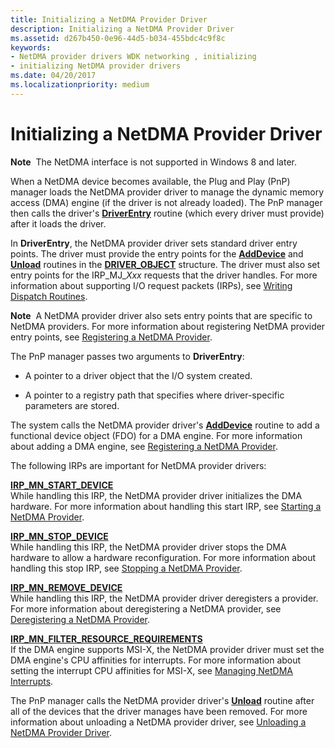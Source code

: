 ```yaml
---
title: Initializing a NetDMA Provider Driver
description: Initializing a NetDMA Provider Driver
ms.assetid: d267b450-0e96-44d5-b034-455bdc4c9f8c
keywords:
- NetDMA provider drivers WDK networking , initializing
- initializing NetDMA provider drivers
ms.date: 04/20/2017
ms.localizationpriority: medium
---
```


# Initializing a NetDMA Provider Driver


**Note**  The NetDMA interface is not supported in Windows 8 and later.

 




When a NetDMA device becomes available, the Plug and Play (PnP) manager loads the NetDMA provider driver to manage the dynamic memory access (DMA) engine (if the driver is not already loaded). The PnP manager then calls the driver's [**DriverEntry**](https://msdn.microsoft.com/library/windows/hardware/ff544113) routine (which every driver must provide) after it loads the driver.

In **DriverEntry**, the NetDMA provider driver sets standard driver entry points. The driver must provide the entry points for the [**AddDevice**](https://msdn.microsoft.com/library/windows/hardware/ff540521) and [**Unload**](https://msdn.microsoft.com/library/windows/hardware/ff564886) routines in the [**DRIVER\_OBJECT**](https://msdn.microsoft.com/library/windows/hardware/ff544174) structure. The driver must also set entry points for the IRP\_MJ\_*Xxx* requests that the driver handles. For more information about supporting I/O request packets (IRPs), see [Writing Dispatch Routines](https://msdn.microsoft.com/library/windows/hardware/ff566407).

**Note**  A NetDMA provider driver also sets entry points that are specific to NetDMA providers. For more information about registering NetDMA provider entry points, see [Registering a NetDMA Provider](registering-a-netdma-provider.md).

 

The PnP manager passes two arguments to **DriverEntry**:

-   A pointer to a driver object that the I/O system created.

-   A pointer to a registry path that specifies where driver-specific parameters are stored.

The system calls the NetDMA provider driver's [**AddDevice**](https://msdn.microsoft.com/library/windows/hardware/ff540521) routine to add a functional device object (FDO) for a DMA engine. For more information about adding a DMA engine, see [Registering a NetDMA Provider](registering-a-netdma-provider.md).

The following IRPs are important for NetDMA provider drivers:

<a href="" id="irp-mn-start-device"></a>[**IRP\_MN\_START\_DEVICE**](https://msdn.microsoft.com/library/windows/hardware/ff551749)  
While handling this IRP, the NetDMA provider driver initializes the DMA hardware. For more information about handling this start IRP, see [Starting a NetDMA Provider](starting-a-netdma-provider.md).

<a href="" id="irp-mn-stop-device"></a>[**IRP\_MN\_STOP\_DEVICE**](https://msdn.microsoft.com/library/windows/hardware/ff551755)  
While handling this IRP, the NetDMA provider driver stops the DMA hardware to allow a hardware reconfiguration. For more information about handling this stop IRP, see [Stopping a NetDMA Provider](stopping-a-netdma-provider.md).

<a href="" id="irp-mn-remove-device"></a>[**IRP\_MN\_REMOVE\_DEVICE**](https://msdn.microsoft.com/library/windows/hardware/ff551738)  
While handling this IRP, the NetDMA provider driver deregisters a provider. For more information about deregistering a NetDMA provider, see [Deregistering a NetDMA Provider](deregistering-a-netdma-provider.md).

<a href="" id="--------irp-mn-filter-resource-requirements"></a>[**IRP\_MN\_FILTER\_RESOURCE\_REQUIREMENTS**](https://msdn.microsoft.com/library/windows/hardware/ff550874)  
If the DMA engine supports MSI-X, the NetDMA provider driver must set the DMA engine's CPU affinities for interrupts. For more information about setting the interrupt CPU affinities for MSI-X, see [Managing NetDMA Interrupts](managing-netdma-interrupts.md).

The PnP manager calls the NetDMA provider driver's [**Unload**](https://msdn.microsoft.com/library/windows/hardware/ff564886) routine after all of the devices that the driver manages have been removed. For more information about unloading a NetDMA provider driver, see [Unloading a NetDMA Provider Driver](unloading-a-netdma-provider-driver.md).

 

 





